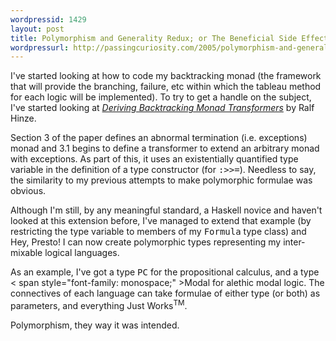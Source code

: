 ```yaml
---
wordpressid: 1429
layout: post
title: Polymorphism and Generality Redux; or The Beneficial Side Effects of Reading
wordpressurl: http://passingcuriosity.com/2005/polymorphism-and-generality-redux-or-the-beneficial-side-effects-of-reading/
---
```

I've started looking at how to code my backtracking monad (the framework that will provide the branching, failure, etc within which the tableau method for each logic will be implemented). To try to get a handle on the subject, I've started looking at <a href="http://portal.acm.org/citation.cfm?id=351258" style="font-style: italic;">Deriving Backtracking Monad Transformers</a> by Ralf Hinze.

Section 3 of the paper defines an abnormal termination (i.e. exceptions) monad and 3.1 begins to define a transformer to extend an arbitrary monad with exceptions. As part of this, it uses an existentially quantified type variable in the definition of a type constructor (for <span style="font-family: monospace;">:&gt;&gt;=</span>). Needless to say, the similarity to my previous attempts to make polymorphic  formulae was obvious.

Although I'm still, by any meaningful standard, a Haskell novice and haven't looked at this extension before, I've managed to extend that example (by restricting the type variable to members of my <span style="font-family: monospace;">Formula</span> type class) and Hey, Presto! I can now create polymorphic types representing my inter-mixable logical languages.

As an example, I've got a type <span style="font-family: monospace;">PC</span> for the propositional calculus, and a type < span style="font-family: monospace;" >Modal</span> for alethic modal logic. The connectives of each language can take formulae of either type (or both) as parameters, and everything Just Works<sup>TM</sup>.

Polymorphism, they way it was intended.
